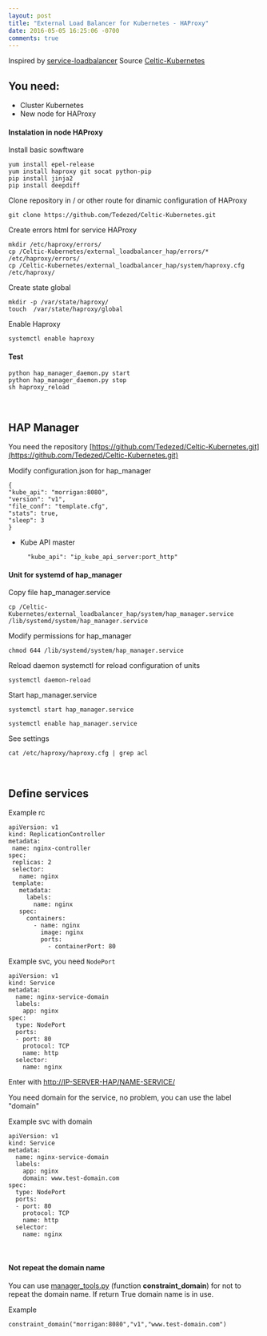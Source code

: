 ```yaml
---
layout: post
title: "External Load Balancer for Kubernetes - HAProxy"
date: 2016-05-05 16:25:06 -0700
comments: true
---
```


Inspired by [service-loadbalancer](https://github.com/kubernetes/contrib/tree/master/service-loadbalancer)
Source [Celtic-Kubernetes](https://github.com/Tedezed/Celtic-Kubernetes/tree/master/external_loadbalancer_hap)

**You need:**
---------

* Cluster Kubernetes
* New node for HAProxy

#### Instalation in node HAProxy

Install basic sowftware

	yum install epel-release
	yum install haproxy git socat python-pip
	pip install jinja2
	pip install deepdiff

Clone repository in / or other route for dinamic configuration of HAProxy

	git clone https://github.com/Tedezed/Celtic-Kubernetes.git

Create errors html for service HAProxy

	mkdir /etc/haproxy/errors/
	cp /Celtic-Kubernetes/external_loadbalancer_hap/errors/* /etc/haproxy/errors/
	cp /Celtic-Kubernetes/external_loadbalancer_hap/system/haproxy.cfg /etc/haproxy/

Create state global

	mkdir -p /var/state/haproxy/
	touch  /var/state/haproxy/global

Enable Haproxy

	systemctl enable haproxy

#### Test

	python hap_manager_daemon.py start
	python hap_manager_daemon.py stop
	sh haproxy_reload

&nbsp;

**HAP Manager**
-----------

You need the repository [https://github.com/Tedezed/Celtic-Kubernetes.git](https://github.com/Tedezed/Celtic-Kubernetes.git)

Modify configuration.json for hap_manager
	
	{
	"kube_api": "morrigan:8080",
	"version": "v1",
	"file_conf": "template.cfg",
	"stats": true,
	"sleep": 3
	}

* Kube API master
	
		"kube_api": "ip_kube_api_server:port_http"

#### **Unit for systemd of hap_manager**

Copy file hap_manager.service

	cp /Celtic-Kubernetes/external_loadbalancer_hap/system/hap_manager.service /lib/systemd/system/hap_manager.service

Modify permissions for hap_manager

	chmod 644 /lib/systemd/system/hap_manager.service

Reload daemon systemctl for reload configuration of units

	systemctl daemon-reload

Start hap_manager.service

	systemctl start hap_manager.service

	systemctl enable hap_manager.service

See settings

	cat /etc/haproxy/haproxy.cfg | grep acl

&nbsp;

**Define services**
---------------

Example rc

	apiVersion: v1
	kind: ReplicationController
	metadata:
	 name: nginx-controller
	spec:
	 replicas: 2
	 selector:
	   name: nginx
	 template:
	   metadata:
	     labels:
	       name: nginx
	   spec:
	     containers:
	       - name: nginx
	         image: nginx
	         ports:
	           - containerPort: 80

Example svc, you need `NodePort`

	apiVersion: v1
	kind: Service
	metadata:
	  name: nginx-service-domain
	  labels:
	    app: nginx
	spec:
	  type: NodePort
	  ports:
	  - port: 80
	    protocol: TCP
	    name: http
	  selector:
	    name: nginx

Enter with [http://IP-SERVER-HAP/NAME-SERVICE/](http://IP-SERVER-HAP/NAME-SERVICE/)

You need domain for the service, no problem, you can use the label "domain"

Example svc with domain

	apiVersion: v1
	kind: Service
	metadata:
	  name: nginx-service-domain
	  labels:
	    app: nginx
	    domain: www.test-domain.com
	spec:
	  type: NodePort
	  ports:
	  - port: 80
	    protocol: TCP
	    name: http
	  selector:
	    name: nginx

&nbsp;

#### Not repeat the domain name

You can use [manager_tools.py](https://github.com/Tedezed/Celtic-Kubernetes/blob/master/external_loadbalancer_hap/manager_tools.py) (function **constraint_domain**) for not to repeat the domain name. If return True domain name is in use.

Example 
```
constraint_domain("morrigan:8080","v1","www.test-domain.com")
```